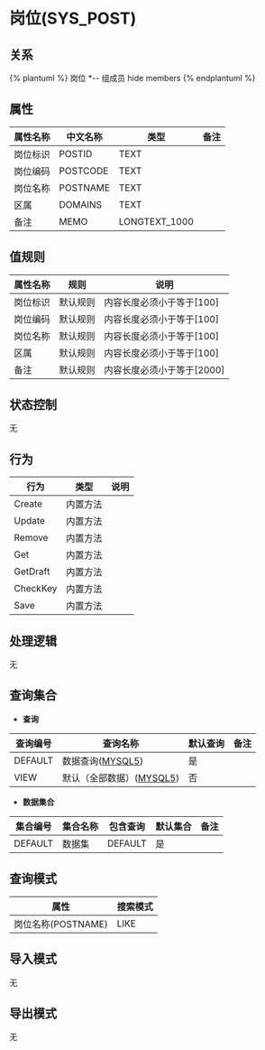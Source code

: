 # 岗位(SYS_POST)

  

## 关系
{% plantuml %}
岗位 *-- 组成员 
hide members
{% endplantuml %}

## 属性

| 属性名称        |    中文名称    | 类型     |  备注  |
| --------   |------------| -----   |  -------- | 
|岗位标识|POSTID|TEXT|&nbsp;|
|岗位编码|POSTCODE|TEXT|&nbsp;|
|岗位名称|POSTNAME|TEXT|&nbsp;|
|区属|DOMAINS|TEXT|&nbsp;|
|备注|MEMO|LONGTEXT_1000|&nbsp;|

## 值规则
| 属性名称    | 规则    |  说明  |
| --------   |------------| ----- | 
|岗位标识|默认规则|内容长度必须小于等于[100]|
|岗位编码|默认规则|内容长度必须小于等于[100]|
|岗位名称|默认规则|内容长度必须小于等于[100]|
|区属|默认规则|内容长度必须小于等于[100]|
|备注|默认规则|内容长度必须小于等于[2000]|

## 状态控制

无


## 行为
| 行为    | 类型    |  说明  |
| --------   |------------| ----- | 
|Create|内置方法|&nbsp;|
|Update|内置方法|&nbsp;|
|Remove|内置方法|&nbsp;|
|Get|内置方法|&nbsp;|
|GetDraft|内置方法|&nbsp;|
|CheckKey|内置方法|&nbsp;|
|Save|内置方法|&nbsp;|

## 处理逻辑
无

## 查询集合

* **查询**

| 查询编号 | 查询名称       | 默认查询 |   备注|
| --------  | --------   | --------   | ----- |
|DEFAULT|数据查询([MYSQL5](../../appendix/query_MYSQL5.md#SysPost_Default))|是|&nbsp;|
|VIEW|默认（全部数据）([MYSQL5](../../appendix/query_MYSQL5.md#SysPost_View))|否|&nbsp;|

* **数据集合**

| 集合编号 | 集合名称   |  包含查询  | 默认集合 |   备注|
| --------  | --------   | -------- | --------   | ----- |
|DEFAULT|数据集|DEFAULT|是|&nbsp;|

## 查询模式
| 属性      |    搜索模式     |
| --------   |------------|
|岗位名称(POSTNAME)|LIKE|

## 导入模式
无


## 导出模式
无
